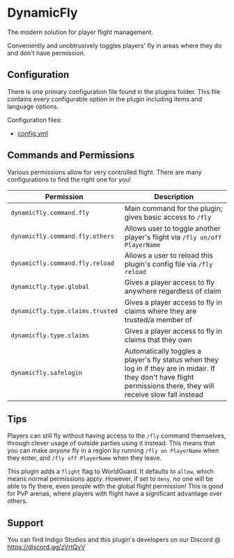 # DynamicFly
The modern solution for player flight management.

Conveniently and unobtrusively toggles players' fly in areas where they do and don't have permission.

## Configuration
There is one primary configuration file found in the plugins folder. This file contains every configurable option in the plugin including items and language options.

Configuration files:
- [config.yml](https://github.com/Official-Indigo-Studios/DynamicFly/blob/master/src/main/resources/config.yml "Config.yml")

## Commands and Permissions
Various permissions allow for very controlled flight. There are many configurations to find the right one for you!

Permission | Description
--- | ---
`dynamicfly.command.fly` | Main command for the plugin; gives basic access to `/fly`
`dynamicfly.command.fly.others` | Allows user to toggle another player's flight via `/fly on/off PlayerName`
`dynamicfly.command.fly.reload` | Allows a user to reload this plugin's config file via `/fly reload`
`dynamicfly.type.global` | Gives a player access to fly anywhere regardless of claim
`dynamicfly.type.claims.trusted` | Gives a player access to fly in claims where they are trusted/a member of
`dynamicfly.type.claims` | Gives a player access to fly in claims that they own
`dynamicfly.safelogin` | Automatically toggles a player's fly status when they log in if they are in midair. If they don't have flight permissions there, they will receive slow fall instead

## Tips
Players can still fly without having access to the `/fly` command themselves, through clever usage of outside parties using it instead.
This means that you can make *anyone* fly in a region by running `/fly on PlayerName` when they enter, and `/fly off PlayerName` when they leave.

This plugin adds a `flight` flag to WorldGuard. It defaults to `allow`, which means normal permissions apply. However, if set to `deny`, no one will be able to fly there, even people with the global flight permission! This is good for PvP arenas, where players with flight have a significant advantage over others.

## Support
You can find Indigo Studios and this plugin's developers on our Discord @ https://discord.gg/zVrtQvV
